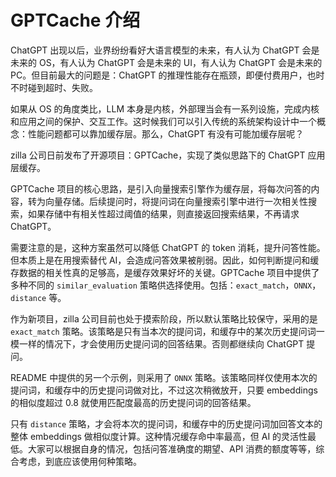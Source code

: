 # GPTCache 介绍

ChatGPT 出现以后，业界纷纷看好大语言模型的未来，有人认为 ChatGPT 会是未来的 OS，有人认为 ChatGPT 会是未来的 UI，有人认为 ChatGPT 会是未来的 PC。但目前最大的问题是：ChatGPT 的推理性能存在瓶颈，即便付费用户，也时不时碰到超时、失败。

如果从 OS 的角度类比，LLM 本身是内核，外部理当会有一系列设施，完成内核和应用之间的保护、交互工作。这时候我们可以引入传统的系统架构设计中一个概念：性能问题都可以靠加缓存层。那么，ChatGPT 有没有可能加缓存层呢？

zilla 公司日前发布了开源项目：GPTCache，实现了类似思路下的 ChatGPT 应用层缓存。

GPTCache 项目的核心思路，是引入向量搜索引擎作为缓存层，将每次问答的内容，转为向量存储。后续提问时，将提问词在向量搜索引擎中进行一次相关性搜索，如果存储中有相关性超过阈值的结果，则直接返回搜索结果，不再请求 ChatGPT。

需要注意的是，这种方案虽然可以降低 ChatGPT 的 token 消耗，提升问答性能。但本质上是在用搜索替代 AI，会造成问答效果被削弱。因此，如何判断提问和缓存数据的相关性真的足够高，是缓存效果好坏的关键。GPTCache 项目中提供了多种不同的 `similar_evaluation` 策略供选择使用。包括：`exact_match`，`ONNX`，`distance` 等。

作为新项目，zilla 公司目前也处于摸索阶段，所以默认策略比较保守，采用的是 `exact_match` 策略。该策略是只有当本次的提问词，和缓存中的某次历史提问词一模一样的情况下，才会使用历史提问词的回答结果。否则都继续向 ChatGPT 提问。

README 中提供的另一个示例，则采用了 `ONNX` 策略。该策略同样仅使用本次的提问词，和缓存中的历史提问词做对比，不过这次稍微放开，只要 embeddings 的相似度超过 0.8 就使用匹配度最高的历史提问词的回答结果。

只有 `distance` 策略，才会将本次的提问词，和缓存中的历史提问词加回答文本的整体 embeddings 做相似度计算。这种情况缓存命中率最高，但 AI 的灵活性最低。大家可以根据自身的情况，包括问答准确度的期望、API 消费的额度等等，综合考虑，到底应该使用何种策略。


